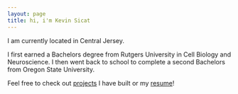 ```yaml
---
layout: page
title: hi, i'm Kevin Sicat
---
```


I am currently located in Central Jersey. 

I first earned a Bachelors degree from Rutgers University in Cell Biology and Neuroscience. I then went back to school to complete a second Bachelors from Oregon State University. 

Feel free to check out [projects](projects.md) I have built or my [resume](Kevin_Michael_Sicat.pdf)!

